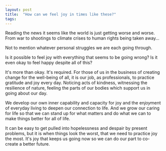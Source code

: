 ```yaml
---
layout: post
title:  "How can we feel joy in times like these?"
tags: 
---
```


Reading the news it seems like the world is just getting worse and worse. From war to shootings to climate crises to human rights being taken away…

Not to mention whatever personal struggles we are each going through.

Is it possible to feel joy with everything that seems to be going wrong? Is it even okay to feel happy despite all of this?

It's more than okay. It's required. For those of us in the business of creating change for the well-being of all, it is our job, as professionals, to practice gratitude and joy every day. Noticing acts of kindness, witnessing the resilience of nature, feeling the parts of our bodies which support us in going about our day.

We develop our own inner capability and capacity for joy and the en*joy*ment of everyday living to deepen our connection to life. And we grow our caring for life so that we can stand up for what matters and do what we can to make things better for all of life.

It can be easy to get pulled into hopelessness and despair by present problems, but it is when things look the worst, that we need to practice joy the most. It's joy that keeps us going now so we can do our part to co-create a better future.